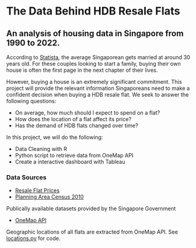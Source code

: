 # The Data Behind HDB Resale Flats

## An analysis of housing data in Singapore from 1990 to 2022.

According to [Statista](https://www.statista.com/statistics/625108/median-age-of-first-time-marriages-in-singapore/), the average Singaporean gets married at around 30 years old. For these couples looking to start a family, buying their own house is often the first page in the next chapter of their lives.

However, buying a house is an extremely significant commitment. This project will provide the relevant information Singaporeans need to make a confident decision when buying a HDB resale flat. We seek to answer the following questions:

 - On average, how much should I expect to spend on a flat?
 - How does the location of a flat affect its price?
 - Has the demand of HDB flats changed over time?

In this project, we will do the following:

 - Data Cleaning with R
 - Python script to retrieve data from OneMap API
 - Create a interactive dashboard with Tableau

### Data Sources
 - [Resale Flat Prices](https://data.gov.sg/dataset/resale-flat-prices)
 - [Planning Area Census 2010](https://data.gov.sg/dataset/planning-area-census2010)

Publically available datasets provided by the Singapore Government

 - [OneMap API](https://www.onemap.gov.sg/docs/)

Geographic locations of all flats are extracted from OneMap API. See [locations.py](./locations.py) for code.